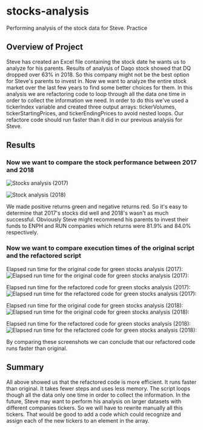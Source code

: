 # stocks-analysis
Performing analysis of the stock data for Steve. 
Practice

## Overview of Project
Steve has created an Excel file containing the stock date he wants us to analyze for his parents.
Results of analysis of Daqo stock showed that DQ dropped over 63% in 2018. So this company might not be 
the best option for Steve's parents to invest in. Now we want to analyze the entire stock market over the last few years to find 
some better choices for them.
In this analysis we are refactoring code to loop through all the data one time in order to collect the information we need. 
In order to do this we've used a tickerIndex variable and created three output arrays: tickerVolumes, tickerStartingPrices, and tickerEndingPrices to avoid nested loops.
Our refactore code should run faster than it did in our previous analysis for Steve.

## Results

### Now we want to compare the stock performance between 2017 and 2018

![Stocks analysis (2017) ](https://github.com/ElenaMasarsky/stocks-analysis/blob/main/Resources/green_stocks_analysis_2017.png)

![Stock analysis (2018) ](https://github.com/ElenaMasarsky/stocks-analysis/blob/main/Resources/green_stocks_analysis_2018.png)

We made positive returns green and negative returns red. So it's easy to determine that 2017's stocks did well and 2018's wasn't as much successful.
Obviously Steve might recommend his parents to invest their funds to ENPH and RUN companies which returns were 81.9% and 84.0% respectively.

### Now we want to compare execution times of the original script and the refactored script

Elapsed run time for the original code for green stocks analysis (2017):
![Elapsed run time for the original code for green stocks analysis (2017): ](https://github.com/ElenaMasarsky/stocks-analysis/blob/main/Resources/green_stocks_2017.png)

Elapsed run time for the refactored code for green stocks analysis (2017):
![Elapsed run time for the refactored code for green stocks analysis (2017): ](https://github.com/ElenaMasarsky/stocks-analysis/blob/main/Resources/VBA_Challenge_2017.png)

Elapsed run time for the original code for green stocks analysis (2018):
![Elapsed run time for the original code for green stocks analysis (2018): ](https://github.com/ElenaMasarsky/stocks-analysis/blob/main/Resources/green_stocks_2018.png)

Elapsed run time for the refactored code for green stocks analysis (2018):
![Elapsed run time for the refactored code for green stocks analysis (2018): ](https://github.com/ElenaMasarsky/stocks-analysis/blob/main/Resources/VBA_Challenge_2018.png)

By comparing these screenshots we can conclude that our refactored code runs faster than original.

## Summary
All above showed us that the refactored code is more efficient. It runs faster than original.  It takes fewer steps and uses less memory. The script loops though all the data only one time in order to collect the information. 
In the future, Steve may want to perform his analysis on larger datasets with different companies tickers. So we will have to rewrite manually all this tickers. That would be good to add a code which could recognize and assign each of the new tickers to an element in the array. 
